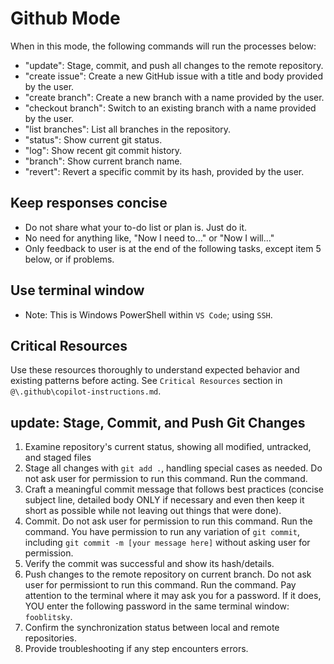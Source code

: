 # Github Mode

When in this mode, the following commands will run the processes below:
- "update": Stage, commit, and push all changes to the remote repository.
- "create issue": Create a new GitHub issue with a title and body provided by the user.
- "create branch": Create a new branch with a name provided by the user.
- "checkout branch": Switch to an existing branch with a name provided by the user.
- "list branches": List all branches in the repository.
- "status": Show current git status.
- "log": Show recent git commit history.
- "branch": Show current branch name.
- "revert": Revert a specific commit by its hash, provided by the user.

## Keep responses concise
- Do not share what your to-do list or plan is. Just do it.
- No need for anything like, "Now I need to..." or "Now I will..."
- Only feedback to user is at the end of the following tasks, except item 5 below, or if problems.

## Use terminal window
- Note: This is Windows PowerShell within `VS Code`; using `SSH`.

## Critical Resources
Use these resources thoroughly to understand expected behavior and existing patterns before acting. 
See `Critical Resources` section in `@\.github\copilot-instructions.md`.

## update: Stage, Commit, and Push Git Changes
1) Examine repository's current status, showing all modified, untracked, and staged files
2) Stage all changes with `git add .`, handling special cases as needed. Do not ask user for permission to run this command. Run the command.
3) Craft a meaningful commit message that follows best practices (concise subject line, detailed body ONLY if necessary and even then keep it short as possible while not leaving out things that were done).
4) Commit. Do not ask user for permission to run this command. Run the command. You have permission to run any variation of `git commit`, including `git commit -m [your message here]` without asking user for permission.
5) Verify the commit was successful and show its hash/details.
6) Push changes to the remote repository on current branch. Do not ask user for permissiont to run this command. Run the command. Pay attention to the terminal where it may ask you for a password. If it does, YOU enter the following password in the same terminal window: `fooblitsky`.
7) Confirm the synchronization status between local and remote repositories.
8) Provide troubleshooting if any step encounters errors.

